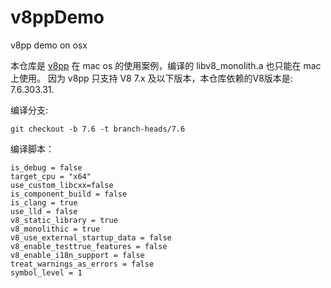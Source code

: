 # v8ppDemo
v8pp demo on osx

本仓库是 [v8pp](https://github.com/pmed/v8pp) 在 mac os 的使用案例，编译的 libv8_monolith.a 也只能在 mac 上使用。
因为 v8pp 只支持 V8 7.x 及以下版本，本仓库依赖的V8版本是: 7.6.303.31.

编译分支:
```
git checkout -b 7.6 -t branch-heads/7.6
```

编译脚本：
```
is_debug = false
target_cpu = "x64"
use_custom_libcxx=false
is_component_build = false
is_clang = true
use_lld = false
v8_static_library = true
v8_monolithic = true
v8_use_external_startup_data = false
v8_enable_testtrue_features = false
v8_enable_i18n_support = false
treat_warnings_as_errors = false
symbol_level = 1
```
